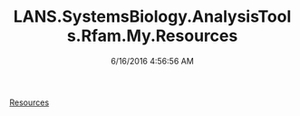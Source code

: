 ﻿---
title: LANS.SystemsBiology.AnalysisTools.Rfam.My.Resources
date: 6/16/2016 4:56:56 AM
---

[Resources](T-LANS.SystemsBiology.AnalysisTools.Rfam.My.Resources.Resources.html)
